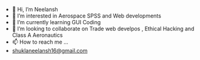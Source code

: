 - 👋 Hi, I’m Neelansh
- 👀 I’m interested in Aerospace SPSS and Web developments    
- 🌱 I’m currently learning GUI Coding  
- 💞️ I’m looking to collaborate on Trade web develpos , Ethical Hacking and Class A Aeronautics  
- 📫 How to reach me ...
- shuklaneelansh16@gmail.com

<!---
neelansh19/neelansh19 is a ✨ special ✨ repository because its `README.md` (this file) appears on your GitHub profile.
You can click the Preview link to take a look at your changes.
--->
